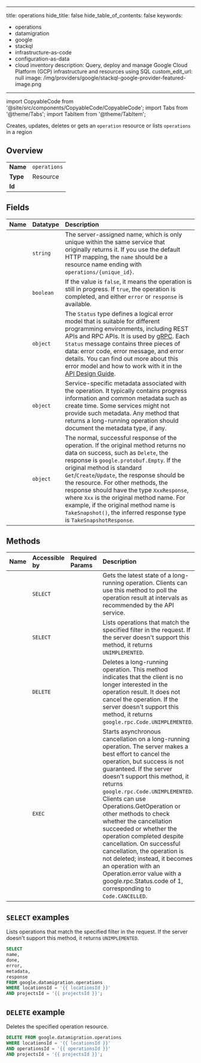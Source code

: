 
---
title: operations
hide_title: false
hide_table_of_contents: false
keywords:
  - operations
  - datamigration
  - google
  - stackql
  - infrastructure-as-code
  - configuration-as-data
  - cloud inventory
description: Query, deploy and manage Google Cloud Platform (GCP) infrastructure and resources using SQL
custom_edit_url: null
image: /img/providers/google/stackql-google-provider-featured-image.png
---

import CopyableCode from '@site/src/components/CopyableCode/CopyableCode';
import Tabs from '@theme/Tabs';
import TabItem from '@theme/TabItem';

Creates, updates, deletes or gets an <code>operation</code> resource or lists <code>operations</code> in a region

## Overview
<table><tbody>
<tr><td><b>Name</b></td><td><code>operations</code></td></tr>
<tr><td><b>Type</b></td><td>Resource</td></tr>
<tr><td><b>Id</b></td><td><CopyableCode code="google.datamigration.operations" /></td></tr>
</tbody></table>

## Fields
| Name | Datatype | Description |
|:-----|:---------|:------------|
| <CopyableCode code="name" /> | `string` | The server-assigned name, which is only unique within the same service that originally returns it. If you use the default HTTP mapping, the `name` should be a resource name ending with `operations/{unique_id}`. |
| <CopyableCode code="done" /> | `boolean` | If the value is `false`, it means the operation is still in progress. If `true`, the operation is completed, and either `error` or `response` is available. |
| <CopyableCode code="error" /> | `object` | The `Status` type defines a logical error model that is suitable for different programming environments, including REST APIs and RPC APIs. It is used by [gRPC](https://github.com/grpc). Each `Status` message contains three pieces of data: error code, error message, and error details. You can find out more about this error model and how to work with it in the [API Design Guide](https://cloud.google.com/apis/design/errors). |
| <CopyableCode code="metadata" /> | `object` | Service-specific metadata associated with the operation. It typically contains progress information and common metadata such as create time. Some services might not provide such metadata. Any method that returns a long-running operation should document the metadata type, if any. |
| <CopyableCode code="response" /> | `object` | The normal, successful response of the operation. If the original method returns no data on success, such as `Delete`, the response is `google.protobuf.Empty`. If the original method is standard `Get`/`Create`/`Update`, the response should be the resource. For other methods, the response should have the type `XxxResponse`, where `Xxx` is the original method name. For example, if the original method name is `TakeSnapshot()`, the inferred response type is `TakeSnapshotResponse`. |

## Methods
| Name | Accessible by | Required Params | Description |
|:-----|:--------------|:----------------|:------------|
| <CopyableCode code="get" /> | `SELECT` | <CopyableCode code="locationsId, operationsId, projectsId" /> | Gets the latest state of a long-running operation. Clients can use this method to poll the operation result at intervals as recommended by the API service. |
| <CopyableCode code="list" /> | `SELECT` | <CopyableCode code="locationsId, projectsId" /> | Lists operations that match the specified filter in the request. If the server doesn't support this method, it returns `UNIMPLEMENTED`. |
| <CopyableCode code="delete" /> | `DELETE` | <CopyableCode code="locationsId, operationsId, projectsId" /> | Deletes a long-running operation. This method indicates that the client is no longer interested in the operation result. It does not cancel the operation. If the server doesn't support this method, it returns `google.rpc.Code.UNIMPLEMENTED`. |
| <CopyableCode code="cancel" /> | `EXEC` | <CopyableCode code="locationsId, operationsId, projectsId" /> | Starts asynchronous cancellation on a long-running operation. The server makes a best effort to cancel the operation, but success is not guaranteed. If the server doesn't support this method, it returns `google.rpc.Code.UNIMPLEMENTED`. Clients can use Operations.GetOperation or other methods to check whether the cancellation succeeded or whether the operation completed despite cancellation. On successful cancellation, the operation is not deleted; instead, it becomes an operation with an Operation.error value with a google.rpc.Status.code of 1, corresponding to `Code.CANCELLED`. |

## `SELECT` examples

Lists operations that match the specified filter in the request. If the server doesn't support this method, it returns `UNIMPLEMENTED`.

```sql
SELECT
name,
done,
error,
metadata,
response
FROM google.datamigration.operations
WHERE locationsId = '{{ locationsId }}'
AND projectsId = '{{ projectsId }}'; 
```

## `DELETE` example

Deletes the specified operation resource.

```sql
DELETE FROM google.datamigration.operations
WHERE locationsId = '{{ locationsId }}'
AND operationsId = '{{ operationsId }}'
AND projectsId = '{{ projectsId }}';
```
